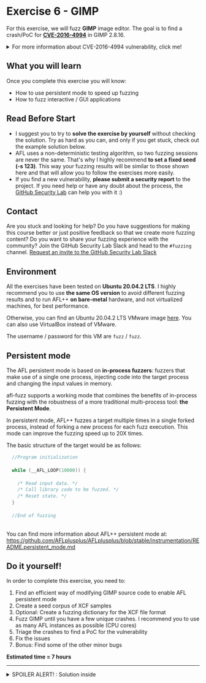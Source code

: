# Exercise 6 - GIMP

For this exercise, we will fuzz **GIMP** image editor. The goal is to find a crash/PoC for [**CVE-2016-4994**](https://www.cvedetails.com/cve/CVE-2016-4994/) in GIMP 2.8.16.

<details>
  <summary>For more information about CVE-2016-4994 vulnerability, click me!</summary>
  --------------------------------------------------------------------------------------------------------
  
  **CVE-2016-4994** is an Use-After-Free vulnerability that can be triggered via a crafted XCF file.
  
 Use after free errors occur when a program continues to use a pointer after it has been freed.
  
 This can have any number of adverse consequences, ranging from the corruption of valid data to the execution of arbitrary code.
 
 You can find more information about Use-After-Free vulnerabilities at the following link: https://cwe.mitre.org/data/definitions/416.html
  
</details>


## What you will learn
Once you complete this exercise you will know:
- How to use persistent mode to speed up fuzzing
- How to fuzz interactive / GUI applications 

## Read Before Start
- I suggest you to try to **solve the exercise by yourself** without checking the solution. Try as hard as you can, and only if you get stuck, check out the example solution below.
- AFL uses a non-deterministic testing algorithm, so two fuzzing sessions are never the same. That's why I highly recommend **to set a fixed seed (-s 123)**. This way your fuzzing results will be similar to those shown here and that will allow you to follow the exercises more easily.  
- If you find a new vulnerability, **please submit a security report** to the project. If you need help or have any doubt about the process, the [GitHub Security Lab](mailto:securitylab.github.com) can help you with it :)

## Contact
Are you stuck and looking for help? Do you have suggestions for making this course better or just positive feedback so that we create more fuzzing content?
Do you want to share your fuzzing experience with the community?
Join the GitHub Security Lab Slack and head to the `#fuzzing` channel. [Request an invite to the GitHub Security Lab Slack](mailto:securitylab-social@github.com?subject=Request%20an%20invite%20to%20the%20GitHub%20Security%20Lab%20Slack)

## Environment

All the exercises have been tested on **Ubuntu 20.04.2 LTS**. I highly recommend you to use **the same OS version** to avoid different fuzzing results and to run AFL++ **on bare-metal** hardware, and not virtualized machines, for best performance.

Otherwise, you can find an Ubuntu 20.04.2 LTS VMware image [here](https://drive.google.com/file/d/1_m1x-SHcm7Muov2mlmbbt8nkrMYp0Q3K/view?usp=sharing). You can also use VirtualBox instead of VMware.

The username / password for this VM are `fuzz` / `fuzz`.

## Persistent mode

The AFL persistent mode is based on **in-process fuzzers**: fuzzers that make use of a single one process, injecting code into the target process and changing the input values in memory.

afl-fuzz supports a working mode that combines the benefits of in-process fuzzing with the robustness of a more traditional multi-process tool: **the Persistent Mode**.

In persistent mode, AFL++ fuzzes a target multiple times in a single forked process, instead of forking a new process for each fuzz execution. This mode can improve the fuzzing speed up to 20X times.

The basic structure of the target would be as follows:
```C
  //Program initialization

  while (__AFL_LOOP(10000)) {

    /* Read input data. */
    /* Call library code to be fuzzed. */
    /* Reset state. */
  }
  
  //End of fuzzing
  
```

You can find more information about AFL++ persistent mode at: https://github.com/AFLplusplus/AFLplusplus/blob/stable/instrumentation/README.persistent_mode.md

## Do it yourself!
In order to complete this exercise, you need to:
1) Find an efficient way of modifying GIMP source code to enable AFL persistent mode
2) Create a seed corpus of XCF samples
3) Optional: Create a fuzzing dictionary for the XCF file format
4) Fuzz GIMP until you have a few unique crashes. I recommend you to use as many AFL instances as possible (CPU cores)
5) Triage the crashes to find a PoC for the vulnerability
6) Fix the issues
7) Bonus: Find some of the other minor bugs

**Estimated time = 7 hours**

---------------------------------------------------------------------------------------------------------------------------------------------------

<details>
  <summary>SPOILER ALERT! : Solution inside</summary>

### Download and build your target
  
Let's first get our fuzzing target. Create a new directory for the project you want to fuzz:
```
cd $HOME
mkdir Fuzzing_gimp && cd Fuzzing_gimp
```
  
Now, install the required dependencies:
```
sudo apt-get install build-essential libatk1.0-dev libfontconfig1-dev libcairo2-dev libgudev-1.0-0 libdbus-1-dev libdbus-glib-1-dev libexif-dev libxfixes-dev libgtk2.0-dev python2.7-dev libpango1.0-dev libglib2.0-dev zlib1g-dev intltool libbabl-dev
```

We also need **GEGL 0.2(Generic Graphics Library)**. Unfortunately, we cannot find the gegl-0.2.0 package in our Ubuntu distribution. So, we need to download and build this library from source code. Just type:
```
wget https://download.gimp.org/pub/gegl/0.2/gegl-0.2.0.tar.bz2
tar xvf gegl-0.2.0.tar.bz2 && cd gegl-0.2.0
```
  
Now, we need to make two minor changes in the source code:
```
sed -i 's/CODEC_CAP_TRUNCATED/AV_CODEC_CAP_TRUNCATED/g' ./operations/external/ff-load.c
sed -i 's/CODEC_FLAG_TRUNCATED/AV_CODEC_FLAG_TRUNCATED/g' ./operations/external/ff-load.c
```

Build and install Gegl-0.2:  
```
./configure --enable-debug --disable-glibtest  --without-vala --without-cairo --without-pango --without-pangocairo --without-gdk-pixbuf --without-lensfun --without-libjpeg --without-libpng --without-librsvg --without-openexr --without-sdl --without-libopenraw --without-jasper --without-graphviz --without-lua --without-libavformat --without-libv4l --without-libspiro --without-exiv2 --without-umfpack
make -j$(nproc)
sudo make install
```
Don't worry if you see some error messages in the testing stage.

Now, we download and uncompress GIMP 2.8.16:
```
cd ..
wget https://mirror.klaus-uwe.me/gimp/pub/gimp/v2.8/gimp-2.8.16.tar.bz2
tar xvf gimp-2.8.16.tar.bz2 && cd gimp-2.8.16/
```
  
Time for building GIMP using **afl-clang-lto** as the compiler (it can take some time): 
```
CC=afl-clang-lto CXX=afl-clang-lto++ PKG_CONFIG_PATH=$PKG_CONFIG_PATH:$HOME/Fuzzing_gimp/gegl-0.2.0/ CFLAGS="-fsanitize=address" CXXFLAGS="-fsanitize=address" LDFLAGS="-fsanitize=address" ./configure --disable-gtktest --disable-glibtest --disable-alsatest --disable-nls --without-libtiff --without-libjpeg --without-bzip2 --without-gs --without-libpng --without-libmng --without-libexif --without-aa --without-libxpm --without-webkit --without-librsvg --without-print --without-poppler --without-cairo-pdf --without-gvfs --without-libcurl --without-wmf --without-libjasper --without-alsa --without-gudev --disable-python --enable-gimp-console --without-mac-twain --without-script-fu --without-gudev --without-dbus --disable-mp --without-linux-input --without-xvfb-run --with-gif-compression=none --without-xmc --with-shm=none --enable-debug  --prefix="$HOME/Fuzzing_gimp/gimp-2.8.16/install"
make -j$(nproc)
make install
```
  
### Persistent mode
  
There are two very simple approaches:
  
- The first one is to modify the ``app.c`` file and include the AFL_LOOP macro into the for loop:
  
![](Images/Image0.png)
  
- The second one is to insert the AFL_LOOP macro inside the ``xcf_load_invoker`` function:
  
![](Images/Image1.png)
  
While the first one allows us to target different input formats, the second is faster and we will have more chances to catch the bug.
  
You can download the patch for the second one [here](./persistent.patch)
  
### Seed corpus creation
  
I recommend you to create multiple GIMP projects and save them to obtain multiple .xcf samples  

Alternatively, you can just copy the [SampleInput.xcf](./SampleInput.xcf) file to your AFL input folder
  
### Fuzzing time

Since the vulnerability affects GIMP core, we can save some startup time by removing plugins that we don't need:
```
rm ./install/lib/gimp/2.0/plug-ins/*
```
  
Now, you can run the fuzzer with the following command:
```
ASAN_OPTIONS=detect_leaks=0,abort_on_error=1,symbolize=0 afl-fuzz -i './afl_in' -o './afl_out' -D -t 100 -- ./install/bin/gimp-console-2.8 --verbose -d -f @@
```
  
Some notes:
- `gimp-console-2.8` is a console-only version of GIMP
- I recommend enabling deterministic mutations (-D)
- There is also an infinite loop bug in the code, so we need to set a low timeout limit (ex. -t 100). This timeout limit depends on your machine capabilites, so you will need to adjust it for your particular case.

  
After a while, you should have multiple crashes:
![](Images/Image2.png)  

### Triage
  
The ASan trace may look like:
  
![](Images/Image3.png)  
  
### Fix the issues
  
The last step of the exercise is to fix both bugs. Rebuild your target after the fixes and check that your PoCs don't crash the program anymore. This last part is left as an exercise for the student.
  
  <details>
  <summary>Solution inside</summary>
   --------------------------------------------------------------------------------------------------
    
  Official fixes:
    
  - https://gitlab.gnome.org/GNOME/gimp/-/commit/6d804bf9ae77bc86a0a97f9b944a129844df9395
    
   </details> 

Alternatively, you can download a newer version of GIMP, and check that both bugs have been fixed.
  
  
### Bonus

There are other minor bugs in the code. I've found:

- A null dereference bug
- An infinite loop bug
- A memory exhaustion bug

I encourage you to try to find all of them!
  
</details>
